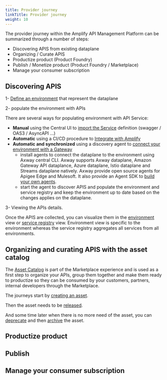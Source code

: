 ```yaml
---
title: Provider journey
linkTitle: Provider journey
weight: 10
---
```


The provider journey within the Amplify API Management Platform can be summarized through a number of steps:

* Discovering APIS from existing dataplane
* Organizing / Curate APIS
* Productize product (Product Foundry)
* Publish / Monetize product (Product Foundry / Marketplace)
* Manage your consumer subscription

## Discovering APIS

1- [Define an environment](/docs/coonect_manage_environ) that represent the dataplane

2- populate the environment with APIs

There are several ways for populating environment with API Service:

* **Manual** using the Central UI to [import the Service](/docs/connect_manage_environ/manage_services/add_api_service) definition (swagger / OAS3 / AsyncAPI ...)
* **Automatic** using a CI/CD procedure to [Integrate with Amplify](/docs/integrate_with_central)
* **Automatic and synchronized** using a discovery agent to [connect your environment with a Gateway](/docs/connect_manage_environ#synchronize-your-environment-with-a-gatewayvironment-with-a-gateway)
    * install agents to connect the dataplane to the environment using Axway central CLI. Axway supports Axway dataplane, Amazon Gateway API dataplance, Azure dataplane, Istio dataplane and Streams dataplane natively. Axway provide open source agents for Apigee Edge and Mulesoft. It also provide an Agent SDK to [build your own agents](/docs/connect_manage_environ/build_agent_with_sdk).
    * start the agent to discover APIS and populate the environment and service registry and keep the environment up to date based on the changes applies on the dataplane.

3- Viewing the APIs details.

Once the APIS are collected, you can visualize them in the [environment](/docs/connect_manage_environ/view_environments) view or [service registry](/docs/manage_service_registry) view. Environment view is specific to the environment whereas the service registry aggregates all services from all environments.

## Organizing and curating APIS with the asset catalog

The [Asset Catalog](/docs/manage_asset_catalog) is part of the Marketplace experience and is used as a first step to organize your APIs, group them together and make them ready to productize so they can be consumed by your customers, partners, internal developers through the Marketplace.

The journeys start by [creating an asset](/docs/manage_asset_catalog/asset_management/#create-an-asset).

Then the asset needs to be [released](/docs/manage_asset_catalog/asset_management/#activate-an-asset).

And some time later when there is no more need of the asset, you can [deprecate](/docs/manage_asset_catalog/asset_management/#deprecate-an-asset) and then [archive](/docs/manage_asset_catalog/asset_management/#archive-an-asset) the asset.

## Productize product

## Publish

## Manage your consumer subscription